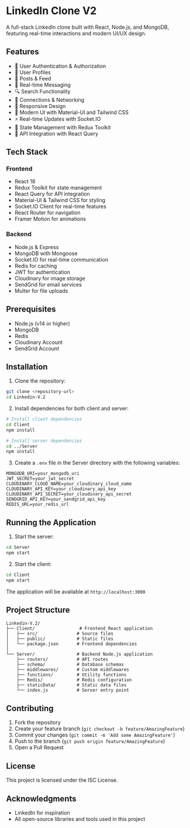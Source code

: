 <!-- @format -->

# LinkedIn Clone V2

A full-stack LinkedIn clone built with React, Node.js, and MongoDB, featuring real-time interactions and modern UI/UX design.

## Features

- 🔐 User Authentication & Authorization
- 👤 User Profiles
- 📝 Posts & Feed
- 💬 Real-time Messaging
- 🔍 Search Functionality
- 👥 Connections & Networking
- 📱 Responsive Design
- 🎨 Modern UI with Material-UI and Tailwind CSS
- ⚡ Real-time Updates with Socket.IO
- 🔄 State Management with Redux Toolkit
- 🚀 API Integration with React Query

## Tech Stack

### Frontend

- React 18
- Redux Toolkit for state management
- React Query for API integration
- Material-UI & Tailwind CSS for styling
- Socket.IO Client for real-time features
- React Router for navigation
- Framer Motion for animations

### Backend

- Node.js & Express
- MongoDB with Mongoose
- Socket.IO for real-time communication
- Redis for caching
- JWT for authentication
- Cloudinary for image storage
- SendGrid for email services
- Multer for file uploads

## Prerequisites

- Node.js (v14 or higher)
- MongoDB
- Redis
- Cloudinary Account
- SendGrid Account

## Installation

1. Clone the repository:

```bash
git clone <repository-url>
cd Linkedin-V.2
```

2. Install dependencies for both client and server:

```bash
# Install client dependencies
cd Client
npm install

# Install server dependencies
cd ../Server
npm install
```

3. Create a `.env` file in the Server directory with the following variables:

```
MONGODB_URI=your_mongodb_uri
JWT_SECRET=your_jwt_secret
CLOUDINARY_CLOUD_NAME=your_cloudinary_cloud_name
CLOUDINARY_API_KEY=your_cloudinary_api_key
CLOUDINARY_API_SECRET=your_cloudinary_api_secret
SENDGRID_API_KEY=your_sendgrid_api_key
REDIS_URL=your_redis_url
```

## Running the Application

1. Start the server:

```bash
cd Server
npm start
```

2. Start the client:

```bash
cd Client
npm start
```

The application will be available at `http://localhost:3000`

## Project Structure

```
Linkedin-V.2/
├── Client/                 # Frontend React application
│   ├── src/               # Source files
│   ├── public/            # Static files
│   └── package.json       # Frontend dependencies
│
└── Server/                # Backend Node.js application
    ├── routers/           # API routes
    ├── schema/            # Database schemas
    ├── middlewares/       # Custom middlewares
    ├── functions/         # Utility functions
    ├── Redis/             # Redis configuration
    ├── staticData/        # Static data files
    └── index.js           # Server entry point
```

## Contributing

1. Fork the repository
2. Create your feature branch (`git checkout -b feature/AmazingFeature`)
3. Commit your changes (`git commit -m 'Add some AmazingFeature'`)
4. Push to the branch (`git push origin feature/AmazingFeature`)
5. Open a Pull Request

## License

This project is licensed under the ISC License.

## Acknowledgments

- LinkedIn for inspiration
- All open-source libraries and tools used in this project
